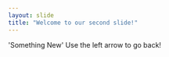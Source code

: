 ```yaml
---
layout: slide
title: "Welcome to our second slide!"
---
```

'Something New'
Use the left arrow to go back!
